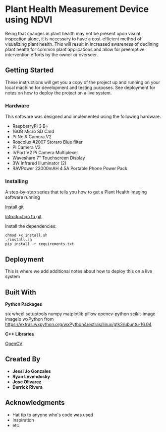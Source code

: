 # Plant Health Measurement Device using NDVI

Being that changes in plant health may not be present upon visual inspection alone, it is necessary to have a cost-efficient method of visualizing plant health. This will result in increased awareness of declining plant health for common plant applications and allow for preemptive intervention efforts by the owner or overseer. 



## Getting Started

These instructions will get you a copy of the project up and running on your local machine for development and testing purposes. See deployment for notes on how to deploy the project on a live system.



### Hardware 

This software was designed and implemented using the following hardware:
* RaspberryPi 3 B+
* 16GB Micro SD Card
* Pi NoIR Camera V2 
* Roscolux #2007 Storaro Blue filter
* Pi Camera V2
* IVPort V2 Pi Camera Multiplexer 
* Waveshare 7" Touchscreen Display
* 3W Infrared Illuminator (2)
* RAVPower 22000mAH 4.5A Portable Phone Power Pack



### Installing

A step-by-step series that tells you how to get a Plant Health imaging software running

[Install git](https://projects.raspberrypi.org/en/projects/getting-strated-with-git/4)

[Introduction to git](https://product.hubspot.com/blog/git-and-github-tutorial-for-beginners)

Install the dependencies:
```
chmod +x install.sh
./install.sh
pip install -r requirements.txt
```


## Deployment

This is where we add additional notes about how to deploy this on a live system



## Built With

**Python Packages**

six
wheel
setuptools
numpy
matplotlib
pillow
opencv-python
scikit-image
imageio
wxPython from https://extras.wxpython.org/wxPython4/extras/linux/gtk3/ubuntu-16.04 

**C++ Libraries**

[OpenCV]()



## Created By

* **Jessi Jo Gonzales**
* **Ryan Levendosky**
* **Jose Olivarez**
* **Derrick Rivera**



## Acknowledgments

* Hat tip to anyone who's code was used
* Inspiration
* etc
